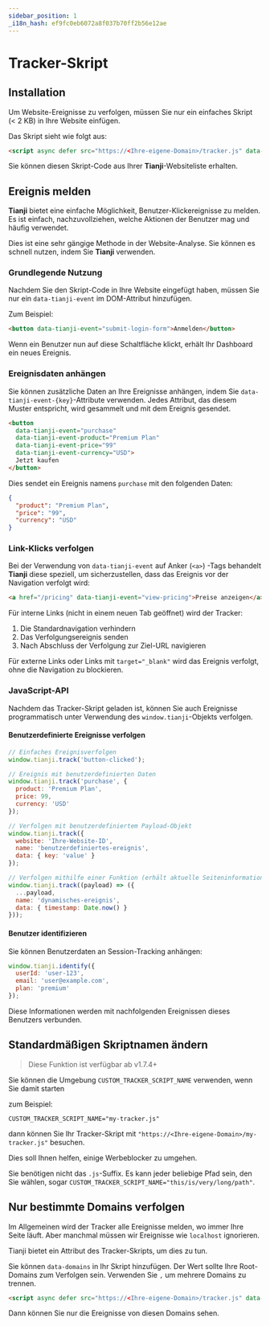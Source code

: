 ```yaml
---
sidebar_position: 1
_i18n_hash: ef9fc0eb6072a8f037b70ff2b56e12ae
---
```

# Tracker-Skript

## Installation

Um Website-Ereignisse zu verfolgen, müssen Sie nur ein einfaches Skript (< 2 KB) in Ihre Website einfügen.

Das Skript sieht wie folgt aus:

```html
<script async defer src="https://<Ihre-eigene-Domain>/tracker.js" data-website-id="xxxxxxxxxxxxx"></script>
```

Sie können diesen Skript-Code aus Ihrer **Tianji**-Websiteliste erhalten.

## Ereignis melden

**Tianji** bietet eine einfache Möglichkeit, Benutzer-Klickereignisse zu melden. Es ist einfach, nachzuvollziehen, welche Aktionen der Benutzer mag und häufig verwendet.

Dies ist eine sehr gängige Methode in der Website-Analyse. Sie können es schnell nutzen, indem Sie **Tianji** verwenden.

### Grundlegende Nutzung

Nachdem Sie den Skript-Code in Ihre Website eingefügt haben, müssen Sie nur ein `data-tianji-event` im DOM-Attribut hinzufügen.

Zum Beispiel:

```html
<button data-tianji-event="submit-login-form">Anmelden</button>
```

Wenn ein Benutzer nun auf diese Schaltfläche klickt, erhält Ihr Dashboard ein neues Ereignis.

### Ereignisdaten anhängen

Sie können zusätzliche Daten an Ihre Ereignisse anhängen, indem Sie `data-tianji-event-{key}`-Attribute verwenden. Jedes Attribut, das diesem Muster entspricht, wird gesammelt und mit dem Ereignis gesendet.

```html
<button 
  data-tianji-event="purchase" 
  data-tianji-event-product="Premium Plan"
  data-tianji-event-price="99"
  data-tianji-event-currency="USD">
  Jetzt kaufen
</button>
```

Dies sendet ein Ereignis namens `purchase` mit den folgenden Daten:
```json
{
  "product": "Premium Plan",
  "price": "99",
  "currency": "USD"
}
```

### Link-Klicks verfolgen

Bei der Verwendung von `data-tianji-event` auf Anker (`<a>`) -Tags behandelt **Tianji** diese speziell, um sicherzustellen, dass das Ereignis vor der Navigation verfolgt wird:

```html
<a href="/pricing" data-tianji-event="view-pricing">Preise anzeigen</a>
```

Für interne Links (nicht in einem neuen Tab geöffnet) wird der Tracker:
1. Die Standardnavigation verhindern
2. Das Verfolgungsereignis senden
3. Nach Abschluss der Verfolgung zur Ziel-URL navigieren

Für externe Links oder Links mit `target="_blank"` wird das Ereignis verfolgt, ohne die Navigation zu blockieren.

### JavaScript-API

Nachdem das Tracker-Skript geladen ist, können Sie auch Ereignisse programmatisch unter Verwendung des `window.tianji`-Objekts verfolgen.

#### Benutzerdefinierte Ereignisse verfolgen

```javascript
// Einfaches Ereignisverfolgen
window.tianji.track('button-clicked');

// Ereignis mit benutzerdefinierten Daten
window.tianji.track('purchase', {
  product: 'Premium Plan',
  price: 99,
  currency: 'USD'
});

// Verfolgen mit benutzerdefiniertem Payload-Objekt
window.tianji.track({
  website: 'Ihre-Website-ID',
  name: 'benutzerdefiniertes-ereignis',
  data: { key: 'value' }
});

// Verfolgen mithilfe einer Funktion (erhält aktuelle Seiteninformationen)
window.tianji.track((payload) => ({
  ...payload,
  name: 'dynamisches-ereignis',
  data: { timestamp: Date.now() }
}));
```

#### Benutzer identifizieren

Sie können Benutzerdaten an Session-Tracking anhängen:

```javascript
window.tianji.identify({
  userId: 'user-123',
  email: 'user@example.com',
  plan: 'premium'
});
```

Diese Informationen werden mit nachfolgenden Ereignissen dieses Benutzers verbunden.

## Standardmäßigen Skriptnamen ändern

> Diese Funktion ist verfügbar ab v1.7.4+

Sie können die Umgebung `CUSTOM_TRACKER_SCRIPT_NAME` verwenden, wenn Sie damit starten

zum Beispiel:
```
CUSTOM_TRACKER_SCRIPT_NAME="my-tracker.js"
```

dann können Sie Ihr Tracker-Skript mit `"https://<Ihre-eigene-Domain>/my-tracker.js"` besuchen.

Dies soll Ihnen helfen, einige Werbeblocker zu umgehen.

Sie benötigen nicht das `.js`-Suffix. Es kann jeder beliebige Pfad sein, den Sie wählen, sogar `CUSTOM_TRACKER_SCRIPT_NAME="this/is/very/long/path"`.

## Nur bestimmte Domains verfolgen

Im Allgemeinen wird der Tracker alle Ereignisse melden, wo immer Ihre Seite läuft. Aber manchmal müssen wir Ereignisse wie `localhost` ignorieren.

Tianji bietet ein Attribut des Tracker-Skripts, um dies zu tun.

Sie können `data-domains` in Ihr Skript hinzufügen. Der Wert sollte Ihre Root-Domains zum Verfolgen sein. Verwenden Sie `,` um mehrere Domains zu trennen.

```html
<script async defer src="https://<Ihre-eigene-Domain>/tracker.js" data-website-id="xxxxxxxxxxxxx" data-domains="website.com,www.website.com"></script>
```

Dann können Sie nur die Ereignisse von diesen Domains sehen.
